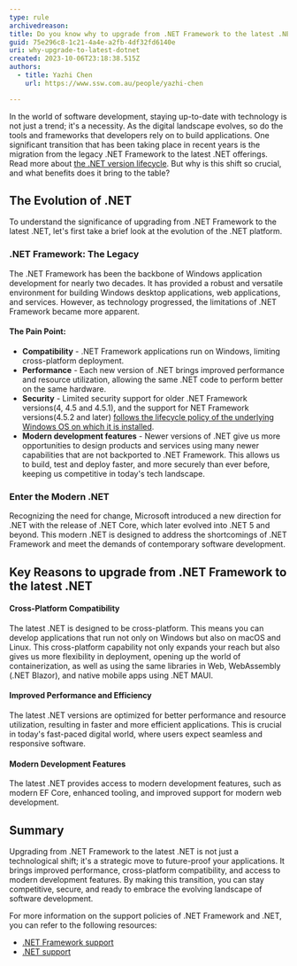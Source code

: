 ```yaml
---
type: rule
archivedreason: 
title: Do you know why to upgrade from .NET Framework to the latest .NET?
guid: 75e296c8-1c21-4a4e-a2fb-4df32fd6140e
uri: why-upgrade-to-latest-dotnet
created: 2023-10-06T23:18:38.515Z
authors:
  - title: Yazhi Chen
    url: https://www.ssw.com.au/people/yazhi-chen

---
```

In the world of software development, staying up-to-date with technology is not just a trend; it's a necessity. As the digital landscape evolves, so do the tools and frameworks that developers rely on to build applications. One significant transition that has been taking place in recent years is the migration from the legacy .NET Framework to the latest .NET offerings. Read more about [the .NET version lifecycle](https://dotnet.microsoft.com/en-us/platform/support/policy/dotnet-core#lifecycle). But why is this shift so crucial, and what benefits does it bring to the table?
<!--endintro-->

## The Evolution of .NET

To understand the significance of upgrading from .NET Framework to the latest .NET, let's first take a brief look at the evolution of the .NET platform.

### .NET Framework: The Legacy

The .NET Framework has been the backbone of Windows application development for nearly two decades. It has provided a robust and versatile environment for building Windows desktop applications, web applications, and services. However, as technology progressed, the limitations of .NET Framework became more apparent.

#### The Pain Point:

* **Compatibility** - .NET Framework applications run on Windows, limiting cross-platform deployment.
* **Performance** - Each new version of .NET brings improved performance and resource utilization, allowing the same .NET code to perform better on the same hardware.
* **Security** - Limited security support for older .NET Framework versions(4, 4.5 and 4.5.1), and the support for NET Framework versions(4.5.2 and later) [follows the lifecycle policy of the underlying Windows OS on which it is installed](https://learn.microsoft.com/en-us/lifecycle/faq/dotnet-framework#what-is-the-microsoft-lifecycle-policy-for--net-framework-).
* **Modern development features** - Newer versions of .NET give us more opportunities to design products and services using many newer capabilities that are not backported to .NET Framework. This allows us to build, test and deploy faster, and more securely than ever before, keeping us competitive in today's tech landscape.

### Enter the Modern .NET

Recognizing the need for change, Microsoft introduced a new direction for .NET with the release of .NET Core, which later evolved into .NET 5 and beyond. This modern .NET is designed to address the shortcomings of .NET Framework and meet the demands of contemporary software development.

## Key Reasons to upgrade from .NET Framework to the latest .NET

#### Cross-Platform Compatibility

The latest .NET is designed to be cross-platform. This means you can develop applications that run not only on Windows but also on macOS and Linux. This cross-platform capability not only expands your reach but also gives us more flexibility in deployment, opening up the world of containerization, as well as using the same libraries in Web, WebAssembly (.NET Blazor), and native mobile apps using .NET MAUI.

#### Improved Performance and Efficiency

The latest .NET versions are optimized for better performance and resource utilization, resulting in faster and more efficient applications. This is crucial in today's fast-paced digital world, where users expect seamless and responsive software.

#### Modern Development Features

The latest .NET provides access to modern development features, such as modern EF Core, enhanced tooling, and improved support for modern web development.

## Summary

Upgrading from .NET Framework to the latest .NET is not just a technological shift; it's a strategic move to future-proof your applications. It brings improved performance, cross-platform compatibility, and access to modern development features. By making this transition, you can stay competitive, secure, and ready to embrace the evolving landscape of software development.

For more information on the support policies of .NET Framework and .NET, you can refer to the following resources:

- [.NET Framework support](https://learn.microsoft.com/en-us/lifecycle/products/microsoft-net-framework)
- [.NET support](https://dotnet.microsoft.com/en-us/platform/support/policy/dotnet-core)





